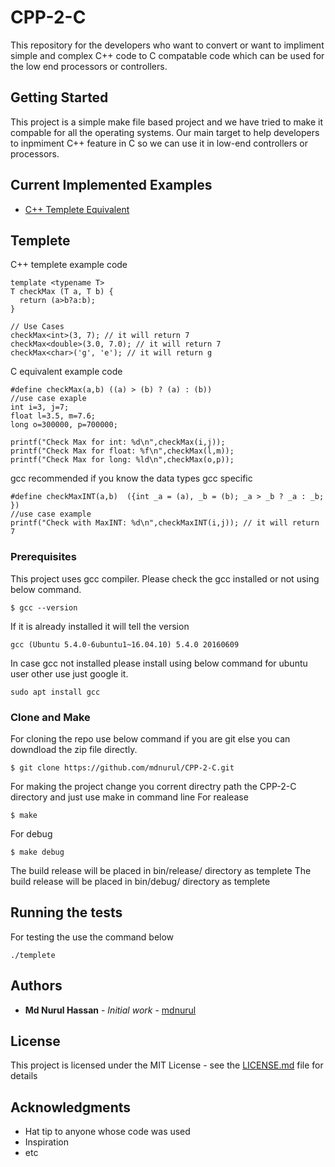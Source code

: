 # CPP-2-C
This repository for the developers who want to convert or want to impliment simple and complex C++ code to C compatable code which can be used for the low end processors or controllers.

## Getting Started
This project is a simple make file based project and we have tried to make it compable for all the operating systems. Our main target to help developers to inpmiment C++ feature in C so we can use it in low-end controllers or processors.

## Current Implemented Examples
- [C++ Templete Equivalent](#Templete)
 

## Templete
C++ templete example code
```
template <typename T>
T checkMax (T a, T b) {
  return (a>b?a:b);
}

// Use Cases
checkMax<int>(3, 7); // it will return 7
checkMax<double>(3.0, 7.0); // it will return 7
checkMax<char>('g', 'e'); // it will return g
```
C equivalent example code
```
#define checkMax(a,b) ((a) > (b) ? (a) : (b))
//use case exaple
int i=3, j=7;
float l=3.5, m=7.6;
long o=300000, p=700000;

printf("Check Max for int: %d\n",checkMax(i,j));
printf("Check Max for float: %f\n",checkMax(l,m));
printf("Check Max for long: %ld\n",checkMax(o,p));
```

gcc recommended if you know the data types gcc specific
```
#define checkMaxINT(a,b)  ({int _a = (a), _b = (b); _a > _b ? _a : _b; })
//use case example
printf("Check with MaxINT: %d\n",checkMaxINT(i,j)); // it will return 7
```


### Prerequisites

This project uses gcc compiler. Please check the gcc installed or not using below command.

```
$ gcc --version
```
If it is already installed it will tell the version
```
gcc (Ubuntu 5.4.0-6ubuntu1~16.04.10) 5.4.0 20160609
```
In case gcc not installed please install using below command for ubuntu user other use just google it.
```
sudo apt install gcc
```

### Clone and Make

For cloning the repo use below command if you are git else you can downdload the zip file directly.

```
$ git clone https://github.com/mdnurul/CPP-2-C.git
```
For making the project change you corrent directry path the CPP-2-C directory and just use make in command line
For realease
```
$ make
```
For debug
```
$ make debug
```
The build release will be placed in bin/release/ directory as templete
The build release will be placed in bin/debug/ directory as templete

## Running the tests
For testing the use the command below

```
./templete
```


## Authors

* **Md Nurul Hassan** - *Initial work* - [mdnurul](https://github.com/mdnurul)

## License

This project is licensed under the MIT License - see the [LICENSE.md](LICENSE.md) file for details

## Acknowledgments

* Hat tip to anyone whose code was used
* Inspiration
* etc

